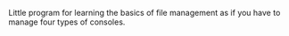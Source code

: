 Little program for learning the basics of file management as if you have to manage four types of consoles.  
